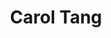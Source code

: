 ---
title: 'Carol Tang'
description: 瑜珈讓我重新認識自己的身體，也讓我有了不一樣的人生。
seniority: 10
image:
  url: '/teacher/teacher-1.png'
  alt: 'teacher image'
order: 1
---